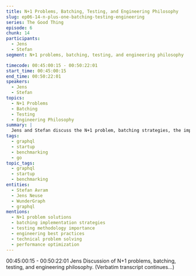 ```yaml
---
title: N+1 Problems, Batching, Testing, and Engineering Philosophy
slug: ep06-14-n-plus-one-batching-testing-engineering
series: The Good Thing
episode: 6
chunk: 14
participants:
  - Jens
  - Stefan
segment: N+1 problems, batching, testing, and engineering philosophy

timecode: 00:45:00:15 - 00:50:22:01
start_time: 00:45:00:15
end_time: 00:50:22:01
speakers:
  - Jens
  - Stefan
topics:
  - N+1 Problems
  - Batching
  - Testing
  - Engineering Philosophy
summary: |
  Jens and Stefan discuss the N+1 problem, batching strategies, the importance of testing, and their overall engineering philosophy for building robust products.
tags:
  - graphql
  - startup
  - benchmarking
  - go
topic_tags:
  - graphql
  - startup
  - benchmarking
entities:
  - Stefan Avram
  - Jens Neuse
  - WunderGraph
  - graphql
mentions:
  - N+1 problem solutions
  - batching implementation strategies
  - testing methodology importance
  - engineering best practices
  - technical problem solving
  - performance optimization
---
```


00:45:00:15 - 00:50:22:01
Jens
Discussion of N+1 problems, batching, testing, and engineering philosophy. (Verbatim transcript continues...)